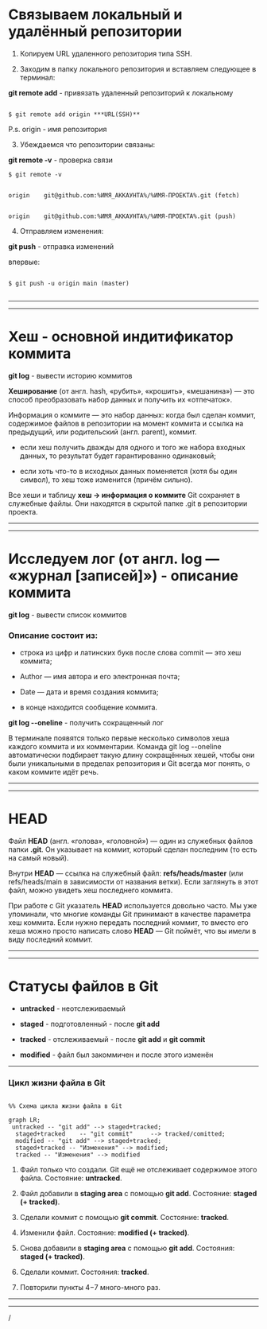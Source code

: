 # Связываем локальный и удалённый репозитории

1. Копируем URL удаленного репозитория типа SSH.


2. Заходим в папку локального репозитория и вставляем следующее в терминал:

**git remote add** - привязать удаленный репозиторий к локальному


```

$ git remote add origin ***URL(SSH)**

```


P.s. origin - имя репозитория


3. Убеждаемся что репозитории связаны:

**git remote -v** - проверка связи


```
$ git remote -v


origin    git@github.com:%ИМЯ_АККАУНТА%/%ИМЯ-ПРОЕКТА%.git (fetch)


origin    git@github.com:%ИМЯ_АККАУНТА%/%ИМЯ-ПРОЕКТА%.git (push)

```


4. Отправляем изменения:

**git push** - отправка изменений


впервые: 

```

$ git push -u origin main (master)


```

---
---


# Хеш - основной индитификатор коммита


**git log** - вывести историю коммитов


**Хеширование** (от англ. hash, «рубить», «крошить», «мешанина») — это способ преобразовать набор данных и получить их «отпечаток».


Информация о коммите — это набор данных: когда был сделан коммит, содержимое файлов в репозитории на момент коммита и ссылка на предыдущий, или родительский (англ. parent), коммит.


   - если хеш получить дважды для одного и того же набора входных данных, то результат будет гарантированно одинаковый;
    
    
   - если хоть что-то в исходных данных поменяется (хотя бы один символ), то хеш тоже изменится (причём сильно).


Все хеши и таблицу **хеш → информация о коммите** Git сохраняет в служебные файлы. Они находятся в скрытой папке .git в репозитории проекта.



---
---


# Исследуем лог (от англ. log — «журнал [записей]») - описание коммита


**git log** - вывести список коммитов


### Описание состоит из:

- строка из цифр и латинских букв после слова commit — это хеш коммита;


- Author — имя автора и его электронная почта;


- Date — дата и время создания коммита;


- в конце находится сообщение коммита.


**git log --oneline** - получить сокращенный лог

В терминале появятся только первые несколько символов хеша каждого коммита и их комментарии.
Команда git log --oneline автоматически подбирает такую длину сокращённых хешей, чтобы они были уникальными в пределах репозитория и Git всегда мог понять, о каком коммите идёт речь.


---
---


# HEAD

Файл **HEAD** (англ. «голова», «головной») — один из служебных файлов папки **.git**. Он указывает на коммит, который сделан последним (то есть на самый новый).


Внутри **HEAD** — ссылка на служебный файл: **refs/heads/master** (или refs/heads/main в зависимости от названия ветки). Если заглянуть в этот файл, можно увидеть хеш последнего коммита.


При работе с Git указатель **HEAD** используется довольно часто. Мы уже упоминали, что многие команды Git принимают в качестве параметра хеш коммита. Если нужно передать последний коммит, то вместо его хеша можно просто написать слово **HEAD** — Git поймёт, что вы имели в виду последний коммит.


---
---


# Статусы файлов в Git


- **untracked** - неотслеживаемый


- **staged** - подготовленный - после **git add**


- **tracked** - отслеживаемый - после **git add** и **git commit**


- **modified** - файл был закоммичен и после этого изменён

---


### Цикл жизни файла в Git



``` mermaid

%% Схема цикла жизни файла в Git

graph LR;
 untracked -- "git add" --> staged+tracked;
  staged+tracked    -- "git commit"     --> tracked/comitted;
  modified -- "git add" --> staged+tracked;
  staged+tracked -- "Изменения" --> modified;
  tracked -- "Изменения" --> modified

```


1. Файл только что создали. Git ещё не отслеживает содержимое этого файла. Состояние: **untracked**.


2. Файл добавили в **staging area** с помощью **git add**. Состояние: **staged (+ tracked)**.
     
    
3. Сделали коммит с помощью **git commit**. Состояние: **tracked**.


4. Изменили файл. Состояние: **modified (+ tracked)**.


5. Снова добавили в **staging area** с помощью **git add**. Состояния: **staged (+ tracked)**.


6. Сделали коммит. Состояния: **tracked**.


7. Повторили пункты 4−7 много-много раз.


---
---


/
